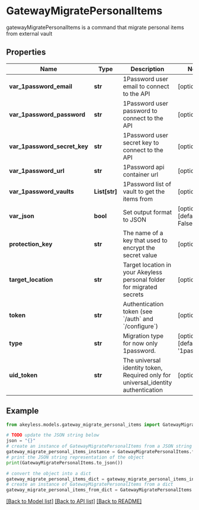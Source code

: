 # GatewayMigratePersonalItems

gatewayMigratePersonalItems is a command that migrate personal items from external vault

## Properties

Name | Type | Description | Notes
------------ | ------------- | ------------- | -------------
**var_1password_email** | **str** | 1Password user email to connect to the API | [optional] 
**var_1password_password** | **str** | 1Password user password to connect to the API | [optional] 
**var_1password_secret_key** | **str** | 1Password user secret key to connect to the API | [optional] 
**var_1password_url** | **str** | 1Password api container url | [optional] 
**var_1password_vaults** | **List[str]** | 1Password list of vault to get the items from | [optional] 
**var_json** | **bool** | Set output format to JSON | [optional] [default to False]
**protection_key** | **str** | The name of a key that used to encrypt the secret value | [optional] 
**target_location** | **str** | Target location in your Akeyless personal folder for migrated secrets | [optional] 
**token** | **str** | Authentication token (see &#x60;/auth&#x60; and &#x60;/configure&#x60;) | [optional] 
**type** | **str** | Migration type for now only 1password. | [optional] [default to '1password']
**uid_token** | **str** | The universal identity token, Required only for universal_identity authentication | [optional] 

## Example

```python
from akeyless.models.gateway_migrate_personal_items import GatewayMigratePersonalItems

# TODO update the JSON string below
json = "{}"
# create an instance of GatewayMigratePersonalItems from a JSON string
gateway_migrate_personal_items_instance = GatewayMigratePersonalItems.from_json(json)
# print the JSON string representation of the object
print(GatewayMigratePersonalItems.to_json())

# convert the object into a dict
gateway_migrate_personal_items_dict = gateway_migrate_personal_items_instance.to_dict()
# create an instance of GatewayMigratePersonalItems from a dict
gateway_migrate_personal_items_from_dict = GatewayMigratePersonalItems.from_dict(gateway_migrate_personal_items_dict)
```
[[Back to Model list]](../README.md#documentation-for-models) [[Back to API list]](../README.md#documentation-for-api-endpoints) [[Back to README]](../README.md)


